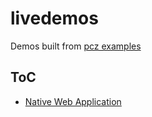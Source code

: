 # livedemos

Demos built from [pcz examples](https://github.com/primecitizens/pcz/tree/master/examples)

## ToC

- [Native Web Application](https://primecitizens.github.io/livedemos/11-plat-web/)

